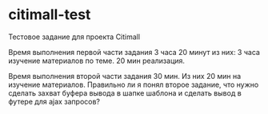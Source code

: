 # citimall-test
Тестовое задание для проекта Citimall

Время выполнения первой части задания 3 часа 20 минут из них:
3 часа изучение материалов по теме. 20 мин реализация.

Время выполнения второй части задания 30 мин.
Из них 20 мин на изучение материалов. 
Правильно ли я понял второе задание, что нужно сделать захват буфера вывода в шапке шаблона и сделать вывод в футере для ajax запросов?
